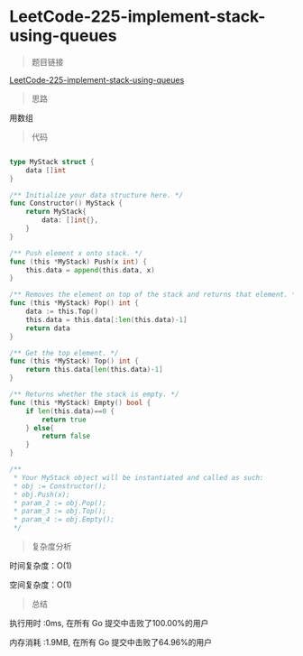 #  LeetCode-225-implement-stack-using-queues

>题目链接

[LeetCode-225-implement-stack-using-queues](https://leetcode-cn.com/problems/implement-stack-using-queues/)

>思路

用数组

>代码

```go

type MyStack struct {
    data []int
}

/** Initialize your data structure here. */
func Constructor() MyStack {
    return MyStack{
        data: []int{},
    }
}

/** Push element x onto stack. */
func (this *MyStack) Push(x int) {
    this.data = append(this.data, x)
}

/** Removes the element on top of the stack and returns that element. */
func (this *MyStack) Pop() int {
    data := this.Top()
    this.data = this.data[:len(this.data)-1]
    return data
}

/** Get the top element. */
func (this *MyStack) Top() int {
    return this.data[len(this.data)-1]
}

/** Returns whether the stack is empty. */
func (this *MyStack) Empty() bool {
    if len(this.data)==0 {
        return true
    } else{
        return false
    }
}

/**
 * Your MyStack object will be instantiated and called as such:
 * obj := Constructor();
 * obj.Push(x);
 * param_2 := obj.Pop();
 * param_3 := obj.Top();
 * param_4 := obj.Empty();
 */

```

>复杂度分析

时间复杂度：O(1)

空间复杂度：O(1)

>总结

执行用时 :0ms, 在所有 Go 提交中击败了100.00%的用户
 
内存消耗 :1.9MB, 在所有 Go 提交中击败了64.96%的用户
